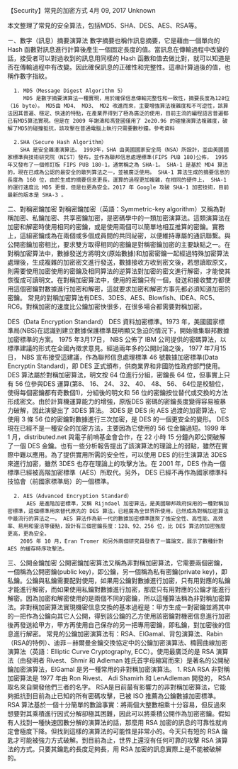 【Security】常見的加密方式
    4月 09, 2017        Unknown

本文整理了常見的安全算法，包括MD5、SHA、DES、AES、RSA等。

ㄧ、數字（訊息）摘要演算法
        數字摘要也稱作訊息摘要，它是藉由一個單向的 Hash 函數對訊息進行計算後產生一個固定長度的值。當訊息在傳輸過程中改變的話，接受者可以對過收到的訊息用同樣的 Hash 函數和值去做比對，就可以知道是否在傳輸過程中有改變。因此確保訊息的正確性和完整性。這串計算過後的值，也稱作數字指紋。

      1. MD5（Message Digest Algorithm 5）
         MD5 是數字摘要演算法一種實現，用於確保信息傳輸完整性和一致性，摘要長度為128位（16 byte）。 MD5由 MD4、 MD3、 MD2 改進而來，主要增強算法複雜度和不可逆性，該算法因其普遍、穩定、快速的特點，在產業界得到了極為廣泛的使用，目前主流的編程語言普遍都已有MD5算法實現。但是在 2009 年謝濤和馮登國僅用了 2e20.96 的碰撞演算法複雜度，破解了MD5的碰撞抵抗，該攻擊在普通電腦上執行只需要數秒鐘。參考資料

      2.SHA（Secure Hash Algorithm）
        SHA 是安全雜湊演算法。 1993年，SHA 由美國國家安全局（NSA）所設計，並由美國國家標準與技術研究院（NIST）發布，並作為聯邦信息處理標準(FIPS PUB 180)公佈， 1995 年又發布了一個修訂版 FIPS PUB 180-1，通常稱之為 SHA-1。 SHA-1 是基於 MD4 算法的，現在已成為公認的最安全的散列算法之一，並被廣泛使用。 SHA-1 算法生成的摘要信息的長度為 160 位，由於生成的摘要信息更長，運算的過程更加複雜，在相同的硬件上， SHA-1 的運行速度比 MD5 更慢，但是也更為安全。2017 年 Google 攻破 SHA-1 加密技術，目前最新的版本是 SHA-3 。

二、對稱密鑰加密
        對稱密鑰加密（英語：Symmetric-key algorithm）又稱為對稱加密、私鑰加密、共享密鑰加密，是密碼學中的一類加密演算法。這類演算法在加密和解密時使用相同的密鑰，或是使用兩個可以簡單地相互推算的密鑰。實務上，這組密鑰成為在兩個或多個成員間的共同祕密，以便維持專屬的通訊聯繫。與公開密鑰加密相比，要求雙方取得相同的密鑰是對稱密鑰加密的主要缺點之一。在對稱加密算法中，數據發送方將明文(原始數據)和加密密鑰一起經過特殊加密算法處理後，生成複雜的加密密文進行發送，數據接收方收到密文後，若想讀取原文，則需要使用加密使用的密鑰及相同算法的逆算法對加密的密文進行解密，才能使其恢復成可讀明文。在對稱加密算法中，使用的密鑰只有一個，發送和接收雙方都使用這個密鑰對數據進行加密和解密，這就要求加密和解密方事先都必須知道加密的密鑰。
        常見的對稱加密算法有DES、3DES、AES、Blowfish、IDEA、RC5、RC6。對稱加密的速度比公鑰加密快很多，在很多場合都需要對稱加密。


DES（Data Encryption Standard）
          DES 資料加密標準。1973 年，美國國家標準局(NBS)在認識到建立數據保護標準既明顯又急迫的情況下，開始徵集聯邦數據加密標準的方案。 1975 年3月17日， NBS 公佈了 IBM 公司提供的密碼算法，以標準建議的形式在全國內徵求意見。經過兩年多的公開討論之後， 1977 年7月15日， NBS 宣布接受這建議，作為聯邦信息處理標準 46 號數據加密標準(Data Encryptin Standard)，即 DES 正式頒布，供商業界和非國防性政府部門使用。 DES 算法屬於對稱加密算法，明文按 64 位進行分組，密鑰長 64 位，但事實上只有 56 位參與DES
運算(第8、 16、 24、 32、 40、 48、 56、 64位是校驗位，使得每個密鑰都有奇數個1)，分組後的明文和 56 位的密鑰按位替代或交換的方法形成密文。由於計算機運算能力的增強，原版DES 密碼的密鑰長度變得容易被暴力破解，因此演變出了 3DES 算法。 3DES 是 DES 向 AES 過渡的加密算法，它使用 3 條 56 位的密鑰對數據進行三次加密，是 DES 的一個更安全的變形。
        DES 現在已經不是一種安全的加密方法，主要因為它使用的 56 位金鑰過短。1999 年 1 月，distributed.net 與電子前哨基金會合作，在 22 小時 15 分鐘內即公開破解了一個 DES 金鑰。也有一些分析報告提出了該演算法的理論上的弱點，雖然在實際中難以應用。為了提供實用所需的安全性，可以使用 DES 的衍生演算法 3DES 來進行加密，雖然 3DES 也存在理論上的攻擊方法。在 2001 年，DES 作為一個標準已經被高階加密標準（AES）所取代。另外， DES 已經不再作為國家標準科技協會（前國家標準局）的一個標準。

      2. AES（Advanced Encryption Standard）
          AES 是進階加密標準，又稱 Rijndael 加密算法，是美國聯邦政府採用的一種對稱加密標準，這個標準用來替代原先的 DES 算法，已經廣為全世界所使用，已然成為對稱加密算法中最流行的算法之一。 AES 算法作為新一代的數據加密標準匯聚了強安全性、高性能、高效率、易用和靈活等優點，設計有三個密鑰長度：128、92、256 位，比 DES 算法的加密強度更高，更為安全。
        2005 年 10 月，Eran Tromer 和另外兩個研究員發表了一篇論文，展示了數種針對 AES 的緩存時序攻擊法。

三、公開金鑰加密
        公開密鑰加密算法又稱為非對稱加密算法，它需要兩個密鑰，一個稱為公開密鑰(public key)，即公鑰，另一個稱為私有密鑰(private key)，即私鑰。公鑰與私鑰需要配對使用，如果用公鑰對數據進行加密，只有用對應的私鑰才能進行解密，而如果使用私鑰對數據進行加密，那麼只有用對應的公鑰才能進行解密。因為加密和解密使用的是兩個不同的密鑰，所以這種算法稱為非對稱加密算法。非對稱加密算法實現機密信息交換的基本過程是：甲方生成一對密鑰並將其中的一把作為公鑰向其它人公開，得到該公鑰的乙方使用該密鑰對機密信息進行加密後再發送給甲方，甲方再使用自己保存的另一把專用密鑰，即私鑰，對加密後的信息進行解密。
        常見的公鑰加密演算法有：RSA、ElGamal、背包演算法、Rabin（RSA的特例）、迪菲－赫爾曼金鑰交換協定中的公鑰加密演算法、橢圓曲線加密演算法（英語：Elliptic Curve Cryptography, ECC）。使用最廣泛的是 RSA 演算法（由發明者 Rivest、Shmir 和 Adleman 姓氏首字母縮寫而來）是著名的公開秘鑰加密演算法，ElGamal 是另一種常用的非對稱加密演算法。
      1. RSA
         RSA 非對稱加密算法是 1977 年由 Ron Rivest、 Adi Shamirh 和 LenAdleman 開發的， RSA 取名來自開發他們三者的名字。 RSA是目前最有影響力的非對稱加密算法，它能夠抵抗到目前為止已知的所有密碼攻擊，已被 ISO 推薦為公鑰數據加密標準。 RSA 算法基於一個十分簡單的數論事實：將兩個大整數相乘十分容易，但反過來想要對其乘積進行因式分解卻極其困難，因此可以將乘積公開作為加密密鑰。假如有人找到一種快速因數分解的演算法的話，那麼用 RSA 加密的訊息的可靠性就肯定會極度下降。但找到這樣的演算法的可能性是非常小的。今天只有短的 RSA 鑰匙才可能被強力方式破解。到目前為止，世界上還沒有任何可靠的攻擊 RSA 演算法的方式。只要其鑰匙的長度足夠長，用 RSA 加密的訊息實際上是不能被破解的。

